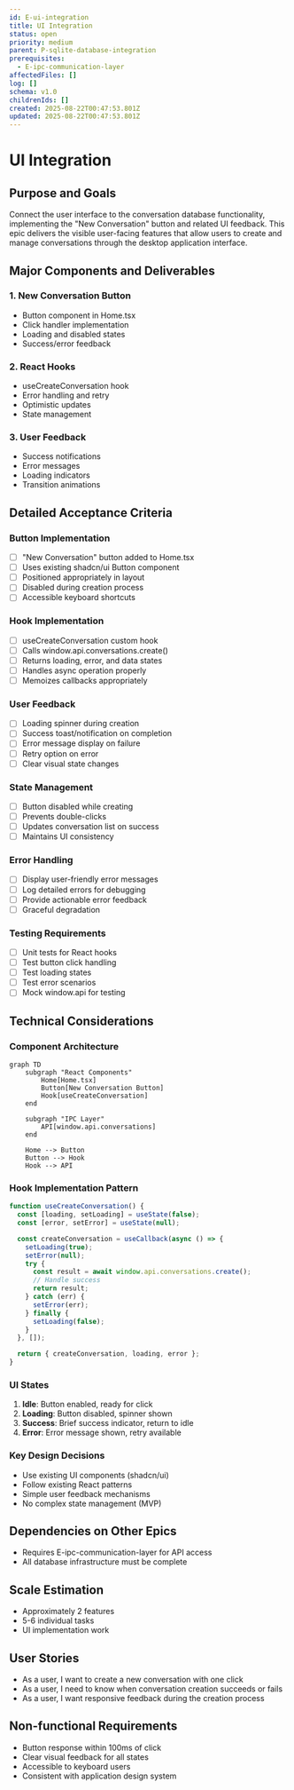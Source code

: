 ```yaml
---
id: E-ui-integration
title: UI Integration
status: open
priority: medium
parent: P-sqlite-database-integration
prerequisites:
  - E-ipc-communication-layer
affectedFiles: []
log: []
schema: v1.0
childrenIds: []
created: 2025-08-22T00:47:53.801Z
updated: 2025-08-22T00:47:53.801Z
---
```


# UI Integration

## Purpose and Goals

Connect the user interface to the conversation database functionality, implementing the "New Conversation" button and related UI feedback. This epic delivers the visible user-facing features that allow users to create and manage conversations through the desktop application interface.

## Major Components and Deliverables

### 1. New Conversation Button

- Button component in Home.tsx
- Click handler implementation
- Loading and disabled states
- Success/error feedback

### 2. React Hooks

- useCreateConversation hook
- Error handling and retry
- Optimistic updates
- State management

### 3. User Feedback

- Success notifications
- Error messages
- Loading indicators
- Transition animations

## Detailed Acceptance Criteria

### Button Implementation

- [ ] "New Conversation" button added to Home.tsx
- [ ] Uses existing shadcn/ui Button component
- [ ] Positioned appropriately in layout
- [ ] Disabled during creation process
- [ ] Accessible keyboard shortcuts

### Hook Implementation

- [ ] useCreateConversation custom hook
- [ ] Calls window.api.conversations.create()
- [ ] Returns loading, error, and data states
- [ ] Handles async operation properly
- [ ] Memoizes callbacks appropriately

### User Feedback

- [ ] Loading spinner during creation
- [ ] Success toast/notification on completion
- [ ] Error message display on failure
- [ ] Retry option on error
- [ ] Clear visual state changes

### State Management

- [ ] Button disabled while creating
- [ ] Prevents double-clicks
- [ ] Updates conversation list on success
- [ ] Maintains UI consistency

### Error Handling

- [ ] Display user-friendly error messages
- [ ] Log detailed errors for debugging
- [ ] Provide actionable error feedback
- [ ] Graceful degradation

### Testing Requirements

- [ ] Unit tests for React hooks
- [ ] Test button click handling
- [ ] Test loading states
- [ ] Test error scenarios
- [ ] Mock window.api for testing

## Technical Considerations

### Component Architecture

```mermaid
graph TD
    subgraph "React Components"
        Home[Home.tsx]
        Button[New Conversation Button]
        Hook[useCreateConversation]
    end

    subgraph "IPC Layer"
        API[window.api.conversations]
    end

    Home --> Button
    Button --> Hook
    Hook --> API
```

### Hook Implementation Pattern

```typescript
function useCreateConversation() {
  const [loading, setLoading] = useState(false);
  const [error, setError] = useState(null);

  const createConversation = useCallback(async () => {
    setLoading(true);
    setError(null);
    try {
      const result = await window.api.conversations.create();
      // Handle success
      return result;
    } catch (err) {
      setError(err);
    } finally {
      setLoading(false);
    }
  }, []);

  return { createConversation, loading, error };
}
```

### UI States

1. **Idle**: Button enabled, ready for click
2. **Loading**: Button disabled, spinner shown
3. **Success**: Brief success indicator, return to idle
4. **Error**: Error message shown, retry available

### Key Design Decisions

- Use existing UI components (shadcn/ui)
- Follow existing React patterns
- Simple user feedback mechanisms
- No complex state management (MVP)

## Dependencies on Other Epics

- Requires E-ipc-communication-layer for API access
- All database infrastructure must be complete

## Scale Estimation

- Approximately 2 features
- 5-6 individual tasks
- UI implementation work

## User Stories

- As a user, I want to create a new conversation with one click
- As a user, I need to know when conversation creation succeeds or fails
- As a user, I want responsive feedback during the creation process

## Non-functional Requirements

- Button response within 100ms of click
- Clear visual feedback for all states
- Accessible to keyboard users
- Consistent with application design system
